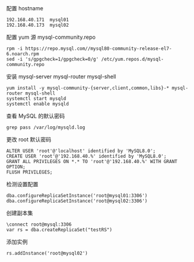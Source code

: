 配置 hostname

```
192.168.40.171	mysql01
192.168.40.173  mysql02
```

配置 yum 源 mysql-community.repo

```
rpm -i https://repo.mysql.com//mysql80-community-release-el7-6.noarch.rpm
sed -i 's/gpgcheck=1/gpgcheck=0/g' /etc/yum.repos.d/mysql-community.repo
```

安装 mysql-server mysql-router mysql-shell

```
yum install -y mysql-community-{server,client,common,libs}-* mysql-router mysql-shell
systemctl start mysqld
systemctl enable mysqld
```

查看 MySQL 的默认密码

```
grep pass /var/log/mysqld.log
```

更改 root 默认密码

```
ALTER USER 'root'@'localhost' identified by 'MySQL8.0';
CREATE USER 'root'@'192.168.40.%' identified by 'MySQL8.0';
GRANT ALL PRIVILEGES ON *.* TO 'root'@'192.168.40.%' WITH GRANT OPTION;
FLUSH PRIVILEGES;
```

检测设置配置

```
dba.configureReplicaSetInstance('root@mysql01:3306')
dba.configureReplicaSetInstance('root@mysql02:3306')
```

创建副本集

```
\connect root@mysql:3306
var rs = dba.createReplicaSet("testRS")
```

添加实例

```
rs.addInstance('root@mysql02')
```

